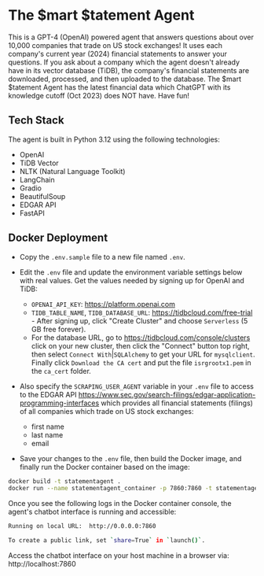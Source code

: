 # The $mart $tatement Agent

This is a GPT-4 (OpenAI) powered agent that answers questions about over 10,000 companies that trade on US stock exchanges! It uses each company's current year (2024) financial statements to answer your questions. If you ask about a company which the agent doesn't already have in its vector database (TiDB), the company's financial statements are downloaded, processed, and then uploaded to the database. The $mart $tatement Agent has the latest financial data which ChatGPT with its knowledge cutoff (Oct 2023) does NOT have. Have fun!

## Tech Stack

The agent is built in Python 3.12 using the following technologies:

- OpenAI
- TiDB Vector
- NLTK (Natural Language Toolkit)
- LangChain
- Gradio
- BeautifulSoup
- EDGAR API
- FastAPI

## Docker Deployment

- Copy the `.env.sample` file to a new file named `.env`.

- Edit the `.env` file and update the environment variable settings below with real values. Get the values needed by signing up for OpenAI and TiDB:
    - `OPENAI_API_KEY`: https://platform.openai.com
    - `TIDB_TABLE_NAME`, `TIDB_DATABASE_URL`: https://tidbcloud.com/free-trial - After signing up, click "Create Cluster" and choose `Serverless` (5 GB free forever).
    * For the database URL, go to https://tidbcloud.com/console/clusters click on your new cluster, then click the "Connect" button top right, then select `Connect With`|`SQLAlchemy` to get your URL for `mysqlclient`. Finally click `Download the CA cert` and put the file `isrgrootx1.pem` in the `ca_cert` folder.

- Also specify the `SCRAPING_USER_AGENT` variable in your `.env` file to access to the EDGAR API https://www.sec.gov/search-filings/edgar-application-programming-interfaces which provides all financial statements (filings) of all companies which trade on US stock exchanges:
    - first name
    - last name
    - email

- Save your changes to the `.env` file, then build the Docker image, and finally run the Docker container based on the image:
```bash
docker build -t statementagent .
docker run --name statementagent_container -p 7860:7860 -t statementagent
```

Once you see the following logs in the Docker container console, the agent's chatbot interface is running and accessible:
```bash
Running on local URL:  http://0.0.0.0:7860

To create a public link, set `share=True` in `launch()`.
```

Access the chatbot interface on your host machine in a browser via: http://localhost:7860
